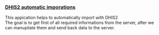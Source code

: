 <h3><u>DHIS2 automatic imporations </u></h3>

This appication helps to  automatically import with DHIS2 <br>
The goal is to get first of all required informations from the server, after we can manupilate them and send back data to the server.
